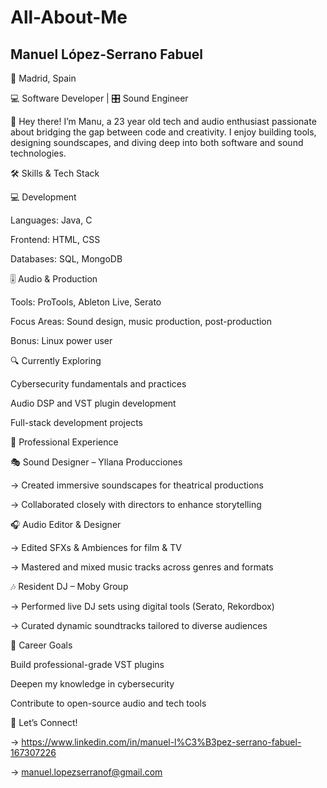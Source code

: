 # All-About-Me
## Manuel López-Serrano Fabuel

📍 Madrid, Spain

💻 Software Developer | 🎛 Sound Engineer

👋 Hey there!
I’m Manu, a 23 year old tech and audio enthusiast passionate about bridging the gap between code and creativity. I enjoy building tools, designing soundscapes, and diving deep into both software and sound technologies.

🛠️ Skills & Tech Stack

💻 Development

Languages: Java, C

Frontend: HTML, CSS

Databases: SQL, MongoDB

🎚 Audio & Production

Tools: ProTools, Ableton Live, Serato

Focus Areas: Sound design, music production, post-production

Bonus: Linux power user

🔍 Currently Exploring

Cybersecurity fundamentals and practices

Audio DSP and VST plugin development

Full-stack development projects

💼 Professional Experience

🎭 Sound Designer – Yllana Producciones

→ Created immersive soundscapes for theatrical productions

→ Collaborated closely with directors to enhance storytelling

🎧 Audio Editor & Designer

→ Edited SFXs & Ambiences for film & TV

→ Mastered and mixed music tracks across genres and formats

🎶 Resident DJ – Moby Group

→ Performed live DJ sets using digital tools (Serato, Rekordbox)

→ Curated dynamic soundtracks tailored to diverse audiences

🚀 Career Goals

Build professional-grade VST plugins

Deepen my knowledge in cybersecurity

Contribute to open-source audio and tech tools

📩 Let’s Connect!

→ https://www.linkedin.com/in/manuel-l%C3%B3pez-serrano-fabuel-167307226

→ manuel.lopezserranof@gmail.com
